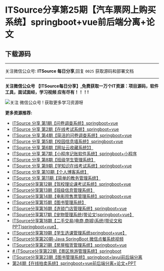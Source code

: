 # ITSource分享第25期【汽车票网上购买系统】springboot+vue前后端分离+论文

## 下载源码
---
关注微信公众号: **ITSource 每日分享**,回复 `0025` 获取源码和部署文档

---
**关注微信公众号 【ITSource每日分享】,免费获取一万个IT资源：项目源码，软件工具，面试面经，学习视频 应有尽有！！！!**

![关注 微信公众号 ! 获取更多学习资源呀](https://itguang.oss-cn-beijing.aliyuncs.com/订阅号.jpeg)

**更多资源推荐:**
- [ITSource 分享 第1期【问卷调查系统】springboot+vue](https://mp.weixin.qq.com/s/KE7jOCpvbLVddVnu81fg9A)
- [ITSource 分享 第2期【在线考试系统】springboot+vue](https://mp.weixin.qq.com/s/So2Nb20hotB3S0aQtqf1mQ)
- [ITSource 分享 第4期【简洁的问卷调查系统】springboot+vue](https://mp.weixin.qq.com/s/HeSGWxxU-bGoeONjyR6qsw)
- [ITSource 分享 第5期【校园信息墙系统】springboot+vue](https://mp.weixin.qq.com/s/oA0Mbz3c4q1ziQbHvr72dg)
- [ITSource 分享 第6期【网址云收藏系统】】](https://mp.weixin.qq.com/s/NddwJn9h2f5n6dY-spCFhQ)
- [ITSource 分享 第7期【小程序记账软件系统】springboot+小程序](https://mp.weixin.qq.com/s/kRigevtP_EjpOS_Bw2UdZQ)
- [ITSource 分享 第8期【班级学生管理系统】](https://mp.weixin.qq.com/s/oJ-PEahVwQkwRwE8sINyZg)
- [ITSource 分享 第9期【学知识在线考试系统】springboot+vue](https://mp.weixin.qq.com/s/euvjxBX3bVG71IF8yV_zJQ)
- [ITSource 分享 第10期【个人博客系统】](https://mp.weixin.qq.com/s/j5O3oi0Yc28v8ROomyR9_g)
- [ITSource 分享 第11期【简单的教务管理系统】](https://mp.weixin.qq.com/s/5AEgWPW1v0Y5Z77LGoMm1Q)
- [ITSource分享第12期【驾校理论课考试系统】springboot+vue](https://mp.weixin.qq.com/s/YpJXaGC5338ydeLCMBiLtg)
- [ITSource分享第13期【班级信息管理系统】](https://mp.weixin.qq.com/s/7FYxlXoKrb5r-nckcPlAWw)
- [ITSource分享第14期【电影院售票管理系统】springboot+vue](https://mp.weixin.qq.com/s/oRU1VtvB68Z1qJbuGIGrGw)
- [ITSource分享第15期【图书管理系统】](https://mp.weixin.qq.com/s/rgixOXuJyJyZlL8Ny0AE8A)
- [ITSource分享第16期【连锁门店管理系统】springboot+vue](https://mp.weixin.qq.com/s/5aOJ9EHIqcVqtYWdKn3ONw)
- [ITSource分享第17期【宠物管理系统(带论文)springboot+vue】](https://mp.weixin.qq.com/s/S_mDclr4BKOzGZHG6etnoA)
- [ITSource分享第18期【二手交易(电商,商城)系统(带论文和PPT)springboot+vue】](https://mp.weixin.qq.com/s/_LlrbVBq_6nhGp3BY7F38A)
- [ITSource分享第19期【学生选课管理系统springboot+vue】](https://mp.weixin.qq.com/s/b8qTt-XT9SZNzQTKOJQqSw)
- [ITSource分享第20期-Java SpringBoot 微信点餐系统视频](https://mp.weixin.qq.com/s/xqmR6R96yFSZeQOmkCQcmQ)
- [ITSource分享第21期【房屋租赁管理系统】springboot+vue](https://mp.weixin.qq.com/s/7F7EhKv_CG81LEDS1XEJHw)
- [# ITSource分享第22期【景区旅游管理系统】springboot](https://mp.weixin.qq.com/s/ygvHpQeg_frDWD2f1F-R_A)
- [ ITSource分享第23期【图书管理系统】springboot+layui前后端分离](https://mp.weixin.qq.com/s/b1-prJSZdQcEBy0M6JOnDg)
- [第24期【在线拍卖系统】springboot+vue前后端分离+论文+PPT](https://mp.weixin.qq.com/s/VGKHG_ZPER3VA5rTdbXFiQ)